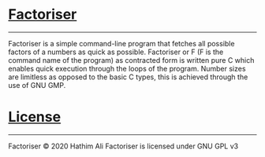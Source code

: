 # <u>Factoriser</u>
--------------
Factoriser is a simple command-line program that fetches all possible factors
of a numbers as quick as possible. Factoriser or F (F is the command name of
the program) as contracted form is written pure C which enables quick execution
through the loops of the program. Number sizes are limitless as opposed to the
basic C types, this is achieved through the use of GNU GMP.

# <u>License</u>
----------
Factoriser © 2020 Hathim Ali
Factoriser is licensed under GNU GPL v3

